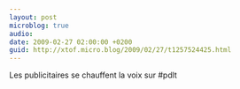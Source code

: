 ```yaml
---
layout: post
microblog: true
audio: 
date: 2009-02-27 02:00:00 +0200
guid: http://xtof.micro.blog/2009/02/27/t1257524425.html
---
```

Les publicitaires se chauffent la voix sur #pdlt
